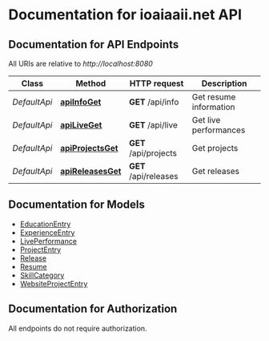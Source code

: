 # Documentation for ioaiaaii.net API

<a name="documentation-for-api-endpoints"></a>
## Documentation for API Endpoints

All URIs are relative to *http://localhost:8080*

| Class | Method | HTTP request | Description |
|------------ | ------------- | ------------- | -------------|
| *DefaultApi* | [**apiInfoGet**](Apis/DefaultApi.md#apiinfoget) | **GET** /api/info | Get resume information |
*DefaultApi* | [**apiLiveGet**](Apis/DefaultApi.md#apiliveget) | **GET** /api/live | Get live performances |
*DefaultApi* | [**apiProjectsGet**](Apis/DefaultApi.md#apiprojectsget) | **GET** /api/projects | Get projects |
*DefaultApi* | [**apiReleasesGet**](Apis/DefaultApi.md#apireleasesget) | **GET** /api/releases | Get releases |


<a name="documentation-for-models"></a>
## Documentation for Models

 - [EducationEntry](./Models/EducationEntry.md)
 - [ExperienceEntry](./Models/ExperienceEntry.md)
 - [LivePerformance](./Models/LivePerformance.md)
 - [ProjectEntry](./Models/ProjectEntry.md)
 - [Release](./Models/Release.md)
 - [Resume](./Models/Resume.md)
 - [SkillCategory](./Models/SkillCategory.md)
 - [WebsiteProjectEntry](./Models/WebsiteProjectEntry.md)


<a name="documentation-for-authorization"></a>
## Documentation for Authorization

All endpoints do not require authorization.
